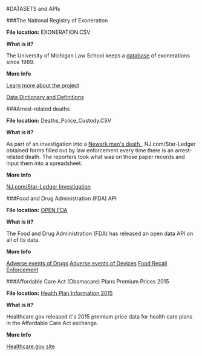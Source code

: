 #DATASETS and APIs

###The National Registry of Exoneration

**File location:** EXONERATION.CSV

**What is it?**

The University of Michigan Law School keeps a <a href="http://www.law.umich.edu/special/exoneration/Pages/about.aspx" target="_blank">database</a> of exonerations since 1989.

**More Info**

<a href="http://www.law.umich.edu/special/exoneration/Pages/learnmore.aspx" target="_blank"> Learn more about the project</a>

<a href="http://www.law.umich.edu/special/exoneration/Pages/detaillist.aspx" target="_blank"> Data Dictionary and Definitions</a>

###Arrest-related deaths

**File location:** Deaths_Police_Custody.CSV

**What is it?**

As part of an investigation into a <a href="http://www.nj.com/excited-delirium/" target="_blank">Newark man's death </a>, NJ.com/Star-Ledger obtained forms filled out by law enforcement every time there is an arrest-related death. The reporters took what was on those paper records and input them into a spreadsheet. 

**More Info**

<a href="http://www.nj.com/excited-delirium/data.html" target="_blank">NJ.com/Star-Ledger Investigation</a>

###Food and Drug Administration (FDA) API

**File location:** <a href="https://open.fda.gov/api/reference/" target="_blank">OPEN FDA</a>

**What is it?**

The Food and Drug Administration (FDA) has released an open data API on all of its data.

**More Info**

<a href="https://open.fda.gov/drug/event/" target="_blank">Adverse events of Drugs</a>
<a href="https://open.fda.gov/device/event/" target="_blank">Adverse events of Devices</a>
<a href="https://open.fda.gov/food/enforcement/" target="_blank">Food Recall Enforcement</a>

###Affordable Care Act (Obamacare) Plans Premium Prices 2015

**File location:** <a href="https://www.healthcare.gov/health-plan-information-2015/" target="_blank">Health Plan Information 2015</a>

**What is it?**

Healthcare.gov released it's 2015 premium price data for health care plans in the Affordable Care Act exchange.

**More Info**

<a href="https://www.healthcare.gov" target="_blank">Healthcare.gov site</a>

